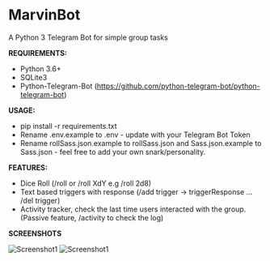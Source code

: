 # MarvinBot

A Python 3 Telegram Bot for simple group tasks

**REQUIREMENTS:**
- Python 3.6+
- SQLite3
- Python-Telegram-Bot (https://github.com/python-telegram-bot/python-telegram-bot)

**USAGE:**
- pip install -r requirements.txt
- Rename .env.example to .env - update with your Telegram Bot Token
- Rename rollSass.json.example to rollSass.json and Sass.json.example to Sass.json - feel free to add your own snark/personality.

**FEATURES:**
- Dice Roll (/roll or /roll XdY e.g /roll 2d8)
- Text based triggers with response (/add trigger -> triggerResponse ... /del trigger)
- Activity tracker, check the last time users interacted with the group. (Passive feature, /activity to check the log)

**SCREENSHOTS**

![Screenshot1](https://github.com/suitedupgeek/MarvinBot/blob/main/docs/SS1.png)
![Screenshot1](https://github.com/suitedupgeek/MarvinBot/blob/main/docs/SS2.png)
